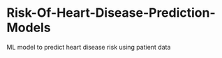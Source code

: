 # Risk-Of-Heart-Disease-Prediction-Models
ML model to predict heart disease risk using patient data
